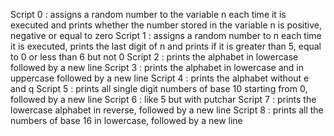 Script 0 : assigns a random number to the variable n each time it is executed and prints whether the number stored in the variable n is positive, negative or equal to zero
Script 1 : assigns a random number to n each time it is executed, prints the last digit of n and prints if it is greater than 5, equal to 0 or less than 6 but not 0
Script 2 : prints the alphabet in lowercase followed by a new line
Script 3 : prints the alphabet in lowercase and in uppercase followed by a new line
Script 4 : prints the alphabet without e and q
Script 5 : prints all single digit numbers of base 10 starting from 0, followed by a new line
Script 6 : like 5 but with putchar
Script 7 : prints the lowercase alphabet in reverse, followed by a new line
Script 8 : prints all the numbers of base 16 in lowercase, followed by a new line